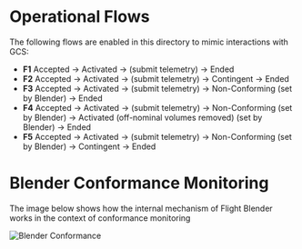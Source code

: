 # Operational Flows 

The following flows are enabled in this directory to mimic interactions with GCS:

- **F1** Accepted -> Activated -> (submit telemetry) -> Ended
- **F2** Accepted -> Activated -> (submit telemetry) -> Contingent -> Ended 
- **F3** Accepted -> Activated -> (submit telemetry) -> Non-Conforming (set by Blender) -> Ended
- **F4** Accepted -> Activated -> (submit telemetry) -> Non-Conforming (set by Blender) -> Activated (off-nominal volumes removed) (set by Blender) -> Ended
- **F5** Accepted -> Activated -> (submit telemetry) -> Non-Conforming (set by Blender) -> Contingent -> Ended


# Blender Conformance Monitoring 
The image below shows how the internal mechanism of Flight Blender works in the context of conformance monitoring

![Blender Conformance](../../images/flight-blender-conformance-monitoring.png)
